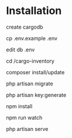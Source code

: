 <h1>Installation</h1>

<p>create cargodb</p>
<p>cp .env.example .env</p>
<p>edit db .env</p>

<p>cd /cargo-inventory</p>
<p>composer install/update</p>
<p>php artisan migrate</p>
<p>php artisan key:generate</p>
<p>npm install</p>
<p>npm run watch</p>
<p>php artisan serve</p>